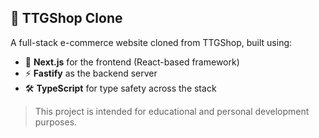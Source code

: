 ## 🛒 TTGShop Clone

A full-stack e-commerce website cloned from TTGShop, built using:

- 🧩 **Next.js** for the frontend (React-based framework)
- ⚡ **Fastify** as the backend server
- 🛠️ **TypeScript** for type safety across the stack

> This project is intended for educational and personal development purposes.
